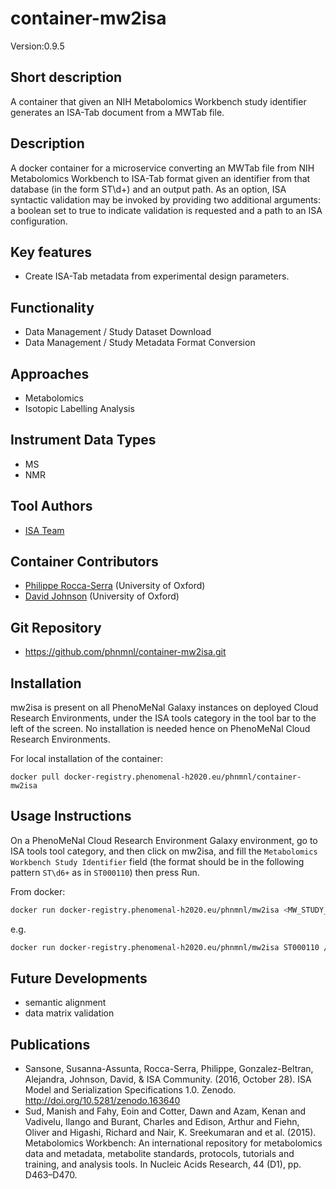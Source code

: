 # container-mw2isa

Version:0.9.5

## Short description
A container that given an NIH Metabolomics Workbench study identifier generates an ISA-Tab document from a MWTab file.

## Description
A docker container for a microservice converting an MWTab file from NIH Metabolomics Workbench to ISA-Tab format given an identifier from that database (in the form ST\d+) and an output path. As an option, ISA syntactic validation may be invoked by providing two additional arguments: a boolean set to true to indicate validation is requested and a path to an ISA configuration.

## Key features

- Create ISA-Tab metadata from experimental design parameters.

## Functionality

- Data Management / Study Dataset Download
- Data Management / Study Metadata Format Conversion

## Approaches

- Metabolomics
- Isotopic Labelling Analysis

## Instrument Data Types

- MS
- NMR

## Tool Authors
- [ISA Team](http://isa-tools.org)

## Container Contributors
- [Philippe Rocca-Serra](https://github.com/proccaserra) (University of Oxford)
- [David Johnson](https://github.com/djcomlab) (University of Oxford)

## Git Repository
- https://github.com/phnmnl/container-mw2isa.git

## Installation

mw2isa is present on all PhenoMeNal Galaxy instances on deployed Cloud Research Environments, under the ISA tools category in the tool bar to the left of the screen. No installation is needed hence on PhenoMeNal Cloud Research Environments.

For local installation of the container:
```
docker pull docker-registry.phenomenal-h2020.eu/phnmnl/container-mw2isa
```

## Usage Instructions

On a PhenoMeNal Cloud Research Environment Galaxy environment, go to ISA tools tool category, and then click on mw2isa, and  fill the `Metabolomics Workbench Study Identifier` field (the format should be in the following pattern `ST\d6+` as in `ST000110`) then press Run.
 
From docker:

```bash
docker run docker-registry.phenomenal-h2020.eu/phnmnl/mw2isa <MW_STUDY_ID> <output directory>
```

e.g.

```bash
docker run docker-registry.phenomenal-h2020.eu/phnmnl/mw2isa ST000110 /
```

## Future Developments
- semantic alignment
- data matrix validation

## Publications
- Sansone, Susanna-Assunta, Rocca-Serra, Philippe, Gonzalez-Beltran, Alejandra, Johnson, David, & ISA Community. (2016, October 28). ISA Model and Serialization Specifications 1.0. Zenodo. http://doi.org/10.5281/zenodo.163640
- Sud, Manish and Fahy, Eoin and Cotter, Dawn and Azam, Kenan and Vadivelu, Ilango and Burant, Charles and Edison, Arthur and Fiehn, Oliver and Higashi, Richard and Nair, K. Sreekumaran and et al. (2015). Metabolomics Workbench: An international repository for metabolomics data and metadata, metabolite standards, protocols, tutorials and training, and analysis tools. In Nucleic Acids Research, 44 (D1), pp. D463–D470. 